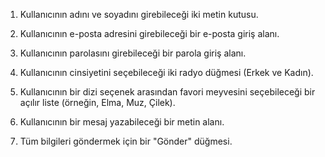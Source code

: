 1. Kullanıcının adını ve soyadını girebileceği iki metin kutusu.

2. Kullanıcının e-posta adresini girebileceği bir e-posta giriş alanı.

3. Kullanıcının parolasını girebileceği bir parola giriş alanı.

4. Kullanıcının cinsiyetini seçebileceği iki radyo düğmesi (Erkek ve Kadın).

5. Kullanıcının bir dizi seçenek arasından favori meyvesini seçebileceği bir açılır liste (örneğin, Elma, Muz, Çilek).

6. Kullanıcının bir mesaj yazabileceği bir metin alanı.

7. Tüm bilgileri göndermek için bir "Gönder" düğmesi.

